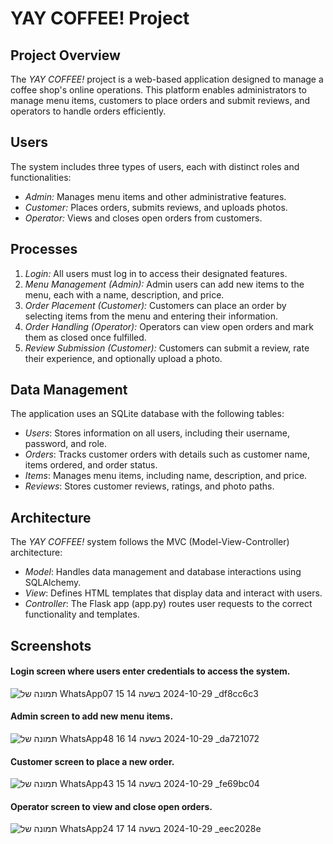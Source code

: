 # YAY COFFEE! Project

## Project Overview
The *YAY COFFEE!* project is a web-based application designed to manage a coffee shop's online operations. This platform enables administrators to manage menu items, customers to place orders and submit reviews, and operators to handle orders efficiently.

## Users
The system includes three types of users, each with distinct roles and functionalities:
- *Admin:* Manages menu items and other administrative features.
- *Customer:* Places orders, submits reviews, and uploads photos.
- *Operator:* Views and closes open orders from customers.

## Processes
1. *Login:* All users must log in to access their designated features.
2. *Menu Management (Admin):* Admin users can add new items to the menu, each with a name, description, and price.
3. *Order Placement (Customer):* Customers can place an order by selecting items from the menu and entering their information.
4. *Order Handling (Operator):* Operators can view open orders and mark them as closed once fulfilled.
5. *Review Submission (Customer):* Customers can submit a review, rate their experience, and optionally upload a photo.

## Data Management
The application uses an SQLite database with the following tables:
- *Users*: Stores information on all users, including their username, password, and role.
- *Orders*: Tracks customer orders with details such as customer name, items ordered, and order status.
- *Items*: Manages menu items, including name, description, and price.
- *Reviews*: Stores customer reviews, ratings, and photo paths.

## Architecture
The *YAY COFFEE!* system follows the MVC (Model-View-Controller) architecture:
- *Model*: Handles data management and database interactions using SQLAlchemy.
- *View*: Defines HTML templates that display data and interact with users.
- *Controller*: The Flask app (app.py) routes user requests to the correct functionality and templates.

## Screenshots
#### Login screen where users enter credentials to access the system.

![תמונה של WhatsApp‏ 2024-10-29 בשעה 14 15 07_df8cc6c3](https://github.com/user-attachments/assets/bc4fdb3a-4a2b-4e42-8081-3846689732b0)

#### Admin screen to add new menu items.

![תמונה של WhatsApp‏ 2024-10-29 בשעה 14 16 48_da721072](https://github.com/user-attachments/assets/b8bdddc2-737c-4a97-b715-0a9df4545eb5)


#### Customer screen to place a new order.

![תמונה של WhatsApp‏ 2024-10-29 בשעה 14 15 43_fe69bc04](https://github.com/user-attachments/assets/87ebdbf7-3b55-47e3-891c-d3961ba0ad8c)

#### Operator screen to view and close open orders.

![תמונה של WhatsApp‏ 2024-10-29 בשעה 14 17 24_eec2028e](https://github.com/user-attachments/assets/3fc4a01e-4b40-4d68-8af3-7c42d507ac49)


